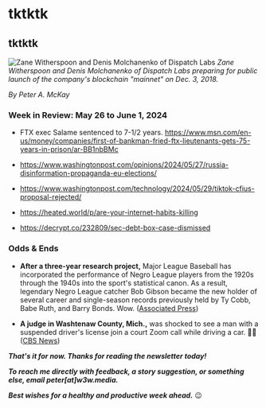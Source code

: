 # tktktk
## tktktk

![Zane Witherspoon and Denis Molchanenko of Dispatch Labs](https://miro.medium.com/v2/resize:fit:1400/format:webp/1*ehPvBgHMiT5bgqffsDPgAw.jpeg)
*Zane Witherspoon and Denis Molchanenko of Dispatch Labs preparing for public launch of the company's blockchain "mainnet" on Dec. 3, 2018.*

<p><em>By Peter A. McKay</em></p>

<!--

Lede item. ~450 words.

KOL marketing is insidious...

https://www.coindesk.com/opinion/2024/05/23/wake-up-web3-your-marketing-is-fueling-a-bot-epidemic/

https://www.coindesk.com/business/2024/05/09/inside-cryptos-kol-economy-influencer-investors-get-special-treatment-in-token-deals/

-->

### Week in Review: May 26 to June 1, 2024

- FTX exec Salame sentenced to 7-1/2 years. https://www.msn.com/en-us/money/companies/first-of-bankman-fried-ftx-lieutenants-gets-75-years-in-prison/ar-BB1nbBMc

- https://www.washingtonpost.com/opinions/2024/05/27/russia-disinformation-propaganda-eu-elections/

- https://www.washingtonpost.com/technology/2024/05/29/tiktok-cfius-proposal-rejected/

- https://heated.world/p/are-your-internet-habits-killing

- https://decrypt.co/232809/sec-debt-box-case-dismissed

### Odds & Ends

- **After a three-year research project,** Major League Baseball has incorporated the performance of Negro League players from the 1920s through the 1940s into the sport's statistical canon. As a result, legendary Negro League catcher Bob Gibson became the new holder of several career and single-season records previously held by Ty Cobb, Babe Ruth, and Barry Bonds. Wow. ([Associated Press](https://apnews.com/article/negro-leagues-statistics-4a204a3cac0527ab5be750783fd411df))

- **A judge in Washtenaw County, Mich.,**  was shocked to see a man with a suspended driver's license join a court Zoom call while driving a car. 🤦‍♀️ ([CBS News](https://x.com/CBSNews/status/1795972451920400508))

_**That's it for now. Thanks for reading the newsletter today!**_

_**To reach me directly with feedback, a story suggestion, or something else, email peter[at]w3w.media.**_

_**Best wishes for a healthy and productive week ahead.**_ 😉
